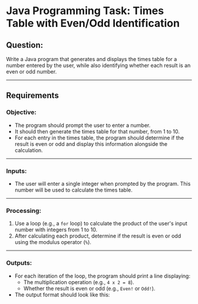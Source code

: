 # Java Programming Task: Times Table with Even/Odd Identification

## **Question:**
Write a Java program that generates and displays the times table for a number entered by the user, while also identifying whether each result is an even or odd number.

---

## **Requirements**

### **Objective:**
- The program should prompt the user to enter a number.
- It should then generate the times table for that number, from 1 to 10.
- For each entry in the times table, the program should determine if the result is even or odd and display this information alongside the calculation.

---

### **Inputs:**
- The user will enter a single integer when prompted by the program. This number will be used to calculate the times table.

---

### **Processing:**
1. Use a loop (e.g., a `for` loop) to calculate the product of the user's input number with integers from 1 to 10.
2. After calculating each product, determine if the result is even or odd using the modulus operator (`%`).

---

### **Outputs:**
- For each iteration of the loop, the program should print a line displaying:
  - The multiplication operation (e.g., `4 x 2 = 8`).
  - Whether the result is even or odd (e.g., `Even!` or `Odd!`).
- The output format should look like this:

